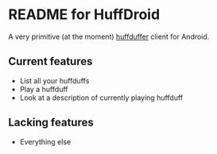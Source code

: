 README for HuffDroid
====================

A very primitive (at the moment) [huffduffer][1] client for Android.

Current features
----------------

* List all your huffduffs
* Play a huffduff
* Look at a description of currently playing huffduff
	
Lacking features
----------------

* Everything else

[1]: http://www.huffduffer.com